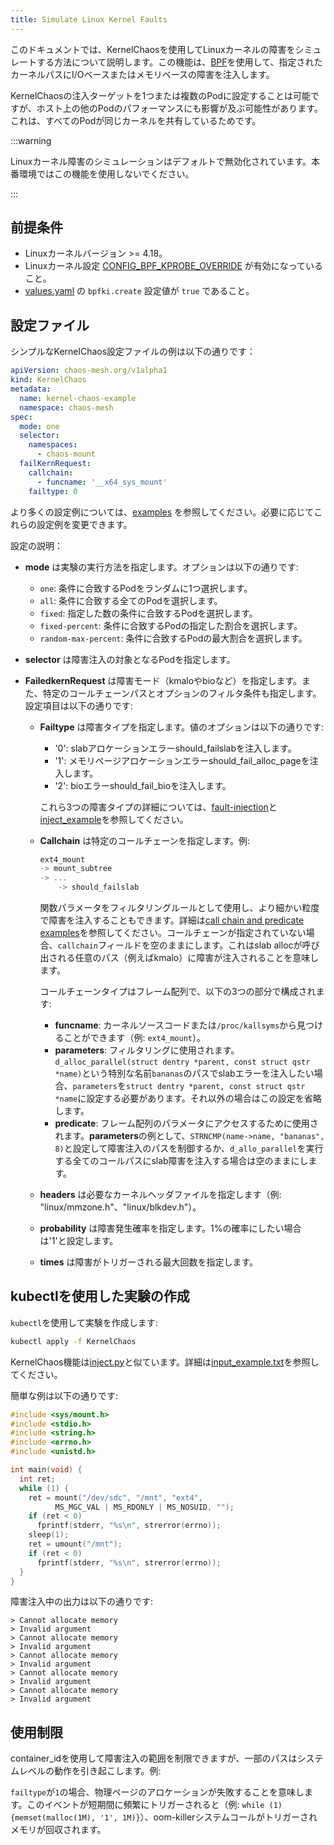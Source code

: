 ```yaml
---
title: Simulate Linux Kernel Faults
---
```


このドキュメントでは、KernelChaosを使用してLinuxカーネルの障害をシミュレートする方法について説明します。この機能は、[BPF](https://lore.kernel.org/lkml/20171213180356.hsuhzoa7s4ngro2r@destiny/T/)を使用して、指定されたカーネルパスにI/Oベースまたはメモリベースの障害を注入します。

KernelChaosの注入ターゲットを1つまたは複数のPodに設定することは可能ですが、ホスト上の他のPodのパフォーマンスにも影響が及ぶ可能性があります。これは、すべてのPodが同じカーネルを共有しているためです。

:::warning

Linuxカーネル障害のシミュレーションはデフォルトで無効化されています。本番環境ではこの機能を使用しないでください。

:::

## 前提条件

- Linuxカーネルバージョン >= 4.18。
- Linuxカーネル設定 [CONFIG_BPF_KPROBE_OVERRIDE](https://cateee.net/lkddb/web-lkddb/BPF_KPROBE_OVERRIDE.html) が有効になっていること。
- [values.yaml](https://github.com/chaos-mesh/chaos-mesh/blob/master/helm/chaos-mesh/values.yaml) の `bpfki.create` 設定値が `true` であること。

## 設定ファイル

シンプルなKernelChaos設定ファイルの例は以下の通りです：

```yaml
apiVersion: chaos-mesh.org/v1alpha1
kind: KernelChaos
metadata:
  name: kernel-chaos-example
  namespace: chaos-mesh
spec:
  mode: one
  selector:
    namespaces:
      - chaos-mount
  failKernRequest:
    callchain:
      - funcname: '__x64_sys_mount'
    failtype: 0
```

より多くの設定例については、[examples](https://github.com/chaos-mesh/chaos-mesh/tree/master/examples) を参照してください。必要に応じてこれらの設定例を変更できます。

設定の説明：

- **mode** は実験の実行方法を指定します。オプションは以下の通りです:

  - `one`: 条件に合致するPodをランダムに1つ選択します。
  - `all`: 条件に合致する全てのPodを選択します。
  - `fixed`: 指定した数の条件に合致するPodを選択します。
  - `fixed-percent`: 条件に合致するPodの指定した割合を選択します。
  - `random-max-percent`: 条件に合致するPodの最大割合を選択します。

- **selector** は障害注入の対象となるPodを指定します。
- **FailedkernRequest** は障害モード（kmaloやbioなど）を指定します。また、特定のコールチェーンパスとオプションのフィルタ条件も指定します。設定項目は以下の通りです:

  - **Failtype** は障害タイプを指定します。値のオプションは以下の通りです:

    - '0': slabアロケーションエラーshould_failslabを注入します。
    - '1': メモリページアロケーションエラーshould_fail_alloc_pageを注入します。
    - '2': bioエラーshould_fail_bioを注入します。

    これら3つの障害タイプの詳細については、[fault-injection](https://www.kernel.org/doc/html/latest/fault-injection/fault-injection.html)と[inject_example](http://github.com/iovisor/bcc/blob/master/tools/inject_example.txt)を参照してください。

  - **Callchain** は特定のコールチェーンを指定します。例:

    ```c
    ext4_mount
    -> mount_subtree
    -> ...
        -> should_failslab
    ```

    関数パラメータをフィルタリングルールとして使用し、より細かい粒度で障害を注入することもできます。詳細は[call chain and predicate examples](https://github.com/chaos-mesh/bpfki/tree/develop/examples)を参照してください。コールチェーンが指定されていない場合、`callchain`フィールドを空のままにします。これはslab allocが呼び出される任意のパス（例えばkmalo）に障害が注入されることを意味します。

    コールチェーンタイプはフレーム配列で、以下の3つの部分で構成されます:

    - **funcname**: カーネルソースコードまたは`/proc/kallsyms`から見つけることができます（例: `ext4_mount`）。
    - **parameters**: フィルタリングに使用されます。`d_alloc_parallel(struct dentry *parent, const struct qstr *name)`という特別な名前`bananas`のパスでslabエラーを注入したい場合、`parameters`を`struct dentry *parent, const struct qstr *name`に設定する必要があります。それ以外の場合はこの設定を省略します。
    - **predicate**: フレーム配列のパラメータにアクセスするために使用されます。**parameters**の例として、`STRNCMP(name->name, "bananas", 8)`と設定して障害注入のパスを制御するか、`d_allo_parallel`を実行する全てのコールパスにslab障害を注入する場合は空のままにします。

  - **headers** は必要なカーネルヘッダファイルを指定します（例: "linux/mmzone.h"、"linux/blkdev.h"）。
  - **probability** は障害発生確率を指定します。1%の確率にしたい場合は'1'と設定します。
  - **times** は障害がトリガーされる最大回数を指定します。

## kubectlを使用した実験の作成

`kubectl`を使用して実験を作成します:

```bash
kubectl apply -f KernelChaos
```

KernelChaos機能は[inject.py](https://github.com/iovisor/bcc/blob/master/tools/inject.py)と似ています。詳細は[input_example.txt](https://github.com/iovisor/bcc/blob/master/tools/inject_example.txt)を参照してください。

簡単な例は以下の通りです:

```c
#include <sys/mount.h>
#include <stdio.h>
#include <string.h>
#include <errno.h>
#include <unistd.h>

int main(void) {
  int ret;
  while (1) {
    ret = mount("/dev/sdc", "/mnt", "ext4",
          MS_MGC_VAL | MS_RDONLY | MS_NOSUID, "");
    if (ret < 0)
      fprintf(stderr, "%s\n", strerror(errno));
    sleep(1);
    ret = umount("/mnt");
    if (ret < 0)
      fprintf(stderr, "%s\n", strerror(errno));
  }
}
```

障害注入中の出力は以下の通りです:

```
> Cannot allocate memory
> Invalid argument
> Cannot allocate memory
> Invalid argument
> Cannot allocate memory
> Invalid argument
> Cannot allocate memory
> Invalid argument
> Cannot allocate memory
> Invalid argument
```

## 使用制限

container_idを使用して障害注入の範囲を制限できますが、一部のパスはシステムレベルの動作を引き起こします。例:

`failtype`が`1`の場合、物理ページのアロケーションが失敗することを意味します。このイベントが短期間に頻繁にトリガーされると（例: `while (1) {memset(malloc(1M), '1', 1M)}`）、oom-killerシステムコールがトリガーされメモリが回収されます。